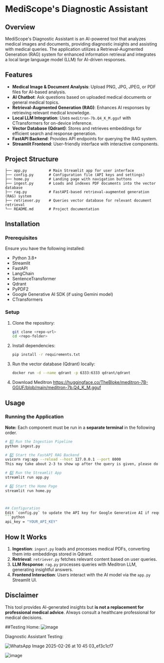 # MediScope's Diagnostic Assistant

## Overview
MediScope's Diagnostic Assistant is an AI-powered tool that analyzes medical images and documents, providing diagnostic insights and assisting with medical queries. The application utilizes a Retrieval-Augmented Generation (RAG) system for enhanced information retrieval and integrates a local large language model (LLM) for AI-driven responses.

## Features
- **Medical Image & Document Analysis**: Upload PNG, JPG, JPEG, or PDF files for AI-based analysis.
- **AI Chatbot**: Ask questions based on uploaded medical documents or general medical topics.
- **Retrieval-Augmented Generation (RAG)**: Enhances AI responses by retrieving relevant medical knowledge.
- **Local LLM Integration**: Uses `meditron-7b.Q4_K_M.gguf` with CTransformers for on-device inference.
- **Vector Database (Qdrant)**: Stores and retrieves embeddings for efficient search and response generation.
- **FastAPI Backend**: Provides API endpoints for querying the RAG system.
- **Streamlit Frontend**: User-friendly interface with interactive components.

## Project Structure
```
├── app.py          # Main Streamlit app for user interface
├── config.py       # Configuration file (API keys and settings)
├── home.py         # Landing page with navigation buttons
├── ingest.py       # Loads and indexes PDF documents into the vector database
├── rag.py          # FastAPI-based retrieval-augmented generation (RAG) system
├── retriever.py    # Queries vector database for relevant document retrieval
└── README.md       # Project documentation
```

## Installation
### Prerequisites
Ensure you have the following installed:
- Python 3.8+
- Streamlit
- FastAPI
- LangChain
- SentenceTransformer
- Qdrant
- PyPDF2
- Google Generative AI SDK (if using Gemini model)
- CTransformers

### Setup
1. Clone the repository:
   ```sh
   git clone <repo-url>
   cd <repo-folder>
   ```
2. Install dependencies:
   ```sh
   pip install -r requirements.txt
   ```
3. Run the vector database (Qdrant) locally:
   ```sh
   docker run -d --name qdrant -p 6333:6333 qdrant/qdrant
   ```
4. Download Meditron 
https://huggingface.co/TheBloke/meditron-7B-GGUF/blob/main/meditron-7b.Q4_K_M.gguf

## Usage
### Running the Application
**Note:** Each component must be run in a **separate terminal** in the following order.

```sh
# 1️⃣ Run the Ingestion Pipeline  
python ingest.py  

# 2️⃣ Start the FastAPI RAG Backend  
uvicorn rag:app --reload --host 127.0.0.1 --port 8000  
This may take about 2-3 to show up after the query is given, please do not refresh

# 3️⃣ Run the Streamlit App  
streamlit run app.py  

# 4️⃣ Start the Home Page  
streamlit run home.py



## Configuration
Edit `config.py` to update the API key for Google Generative AI if required:
```python
api_key = "YOUR_API_KEY"
```

## How It Works
1. **Ingestion**: `ingest.py` loads and processes medical PDFs, converting them into embeddings stored in Qdrant.
2. **Retrieval**: `retriever.py` fetches relevant content based on user queries.
3. **LLM Response**: `rag.py` processes queries with Meditron LLM, generating insightful answers.
4. **Frontend Interaction**: Users interact with the AI model via the `app.py` Streamlit UI.

## Disclaimer
This tool provides AI-generated insights but **is not a replacement for professional medical advice**. Always consult a healthcare professional for medical decisions.

##Testing
Home: 
![image](https://github.com/user-attachments/assets/3d60d69f-9bf3-4f46-a213-47369e63adf3)

Diagnostic Assistant Testing:

![WhatsApp Image 2025-02-26 at 10 45 03_ef3c1cf7](https://github.com/user-attachments/assets/d1bc23b5-9b40-4e53-be89-72a49607b95d)

![image](https://github.com/user-attachments/assets/9f637a1b-38ad-4799-a1e9-fddb62430d8a)


